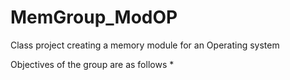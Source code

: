 # MemGroup_ModOP

Class project creating a memory module for an Operating system

Objectives of the group are as follows
*  
